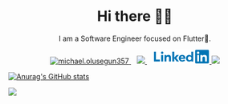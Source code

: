 <h1 align='center'>Hi there 👋🏾</h1>

<p align='center'>I am a Software Engineer focused on Flutter💙. </p>

<p align='center'>
  <a href="https://www.instagram.com/ankur_8699_/" target="blank">
  <img src="https://img.shields.io/badge/Instagram%20-%23E4405F.svg?&style=for-the-badge&logo=Instagram&logoColor=white" alt="michael.olusegun357"/>
  </a>&nbsp;&nbsp;
<a href="mailto:8699ankurinsan@gmail.com">
  <img src="https://img.shields.io/badge/email me-%23D14836.svg?&style=for-the-badge&logo=gmail&logoColor=white" />
</a>&nbsp;&nbsp;
  <a href="https://www.linkedin.com/in/ankur-arora-/">
  <img  style="height:28px; width:113px"src="./a.png" />
</a>
<img src="https://gpvc.arturio.dev/mikkyboy2005" />
</p>


[![Anurag's GitHub stats](https://github-readme-stats.vercel.app/api?username=ankur8699)](https://github.com/ankur8699/github-readme-stats)

<img src="https://github-readme-stats.vercel.app/api?username=ankur8699&&show_icons=true&title_color=ffffff&icon_color=bb2acf&text_color=daf7dc&bg_color=191919">
